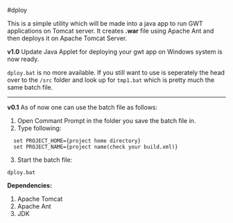 #dploy

This is a simple utility which will be made into a java app to run GWT applications on Tomcat server. It creates **.war** file using Apache Ant and then deploys it on Apache Tomcat Server.

**v1.0**
Update
Java Applet for deploying your gwt app on Windows system is now ready. 

```dploy.bat``` is no more available. 
If you still want to use is seperately the head over to the ```/src``` folder and look up for ```tmp1.bat``` which is pretty much the same batch file.
__________________________________________________________________________________________________________________________________________
**v0.1**
As of now one can use the batch file as follows:

1. Open Commant Prompt in the folder you save the batch file in.
2. Type following: 

```
  set PROJECT_HOME={project home directory}
  set PROJECT_NAME={project name(check your build.xml)}
```
3. Start the batch file: 

  ```dploy.bat```
 
 **Dependencies:**
 
 1. Apache Tomcat 
 2. Apache Ant
 3. JDK
 
 
